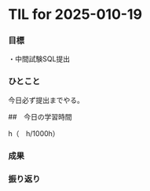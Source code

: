# TIL for 2025-010-19

### 目標

・中間試験SQL提出

### ひとこと

今日必ず提出までやる。


##　今日の学習時間

h（　h/1000h）


### 成果



### 振り返り


